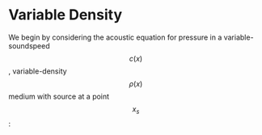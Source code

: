 Variable Density
======
We begin by considering the acoustic equation for pressure in a variable-soundspeed $$c(x)$$, variable-density $$\rho(x)$$ medium with source at a point $$x_{s}$$:
